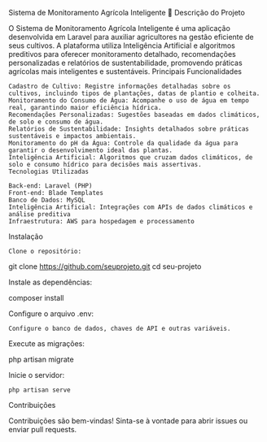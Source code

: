 Sistema de Monitoramento Agrícola Inteligente 🌱
Descrição do Projeto

O Sistema de Monitoramento Agrícola Inteligente é uma aplicação desenvolvida em Laravel para auxiliar agricultores na gestão eficiente de seus cultivos. A plataforma utiliza Inteligência Artificial e algoritmos preditivos para oferecer monitoramento detalhado, recomendações personalizadas e relatórios de sustentabilidade, promovendo práticas agrícolas mais inteligentes e sustentáveis.
Principais Funcionalidades

    Cadastro de Cultivo: Registre informações detalhadas sobre os cultivos, incluindo tipos de plantações, datas de plantio e colheita.
    Monitoramento do Consumo de Água: Acompanhe o uso de água em tempo real, garantindo maior eficiência hídrica.
    Recomendações Personalizadas: Sugestões baseadas em dados climáticos, de solo e consumo de água.
    Relatórios de Sustentabilidade: Insights detalhados sobre práticas sustentáveis e impactos ambientais.
    Monitoramento do pH da Água: Controle da qualidade da água para garantir o desenvolvimento ideal das plantas.
    Inteligência Artificial: Algoritmos que cruzam dados climáticos, de solo e consumo hídrico para decisões mais assertivas.
    Tecnologias Utilizadas

    Back-end: Laravel (PHP)
    Front-end: Blade Templates
    Banco de Dados: MySQL
    Inteligência Artificial: Integrações com APIs de dados climáticos e análise preditiva
    Infraestrutura: AWS para hospedagem e processamento

Instalação

    Clone o repositório:

git clone https://github.com/seuprojeto.git
cd seu-projeto

Instale as dependências:

composer install

Configure o arquivo .env:

    Configure o banco de dados, chaves de API e outras variáveis.

Execute as migrações:

php artisan migrate

Inicie o servidor:

    php artisan serve

Contribuições

Contribuições são bem-vindas! Sinta-se à vontade para abrir issues ou enviar pull requests.